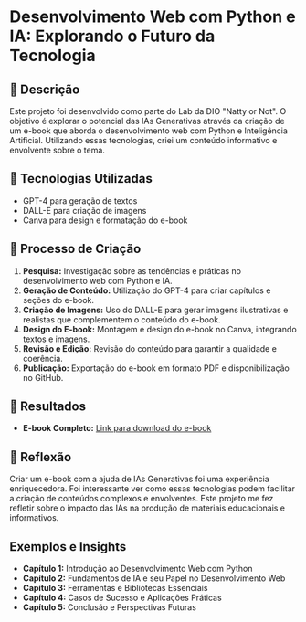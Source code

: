 # Desenvolvimento Web com Python e IA: Explorando o Futuro da Tecnologia

## 📒 Descrição
Este projeto foi desenvolvido como parte do Lab da DIO "Natty or Not". O objetivo é explorar o potencial das IAs Generativas através da criação de um e-book que aborda o desenvolvimento web com Python e Inteligência Artificial. Utilizando essas tecnologias, criei um conteúdo informativo e envolvente sobre o tema.

## 🤖 Tecnologias Utilizadas
- GPT-4 para geração de textos
- DALL-E para criação de imagens
- Canva para design e formatação do e-book

## 🧐 Processo de Criação
1. **Pesquisa:** Investigação sobre as tendências e práticas no desenvolvimento web com Python e IA.
2. **Geração de Conteúdo:** Utilização do GPT-4 para criar capítulos e seções do e-book.
3. **Criação de Imagens:** Uso do DALL-E para gerar imagens ilustrativas e realistas que complementem o conteúdo do e-book.
4. **Design do E-book:** Montagem e design do e-book no Canva, integrando textos e imagens.
5. **Revisão e Edição:** Revisão do conteúdo para garantir a qualidade e coerência.
6. **Publicação:** Exportação do e-book em formato PDF e disponibilização no GitHub.

## 🚀 Resultados
- **E-book Completo:** [Link para download do e-book](https://www.canva.com/design/DAGLDZebquo/OHkV4eS8qlTJmRymXQQ8fA/edit?utm_content=DAGLDZebquo&utm_campaign=designshare&utm_medium=link2&utm_source=sharebutton)

## 💭 Reflexão
Criar um e-book com a ajuda de IAs Generativas foi uma experiência enriquecedora. Foi interessante ver como essas tecnologias podem facilitar a criação de conteúdos complexos e envolventes. Este projeto me fez refletir sobre o impacto das IAs na produção de materiais educacionais e informativos.

## Exemplos e Insights
- **Capítulo 1:** Introdução ao Desenvolvimento Web com Python
- **Capítulo 2:** Fundamentos de IA e seu Papel no Desenvolvimento Web
- **Capítulo 3:** Ferramentas e Bibliotecas Essenciais
- **Capítulo 4:** Casos de Sucesso e Aplicações Práticas
- **Capítulo 5:** Conclusão e Perspectivas Futuras
